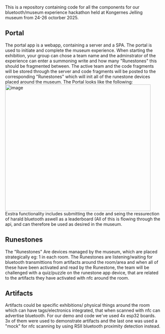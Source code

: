 This is a repository containing code for all the components for our bluetooth/museum experience hackathon held at Kongernes Jelling museum from 24-26 octorber 2025.

## Portal
The portal app is a webapp, containing a server and a SPA. The portal is used to initiate and complete the museum experience. When starting the exhibition, your group can chose a team name and the adminstrator of the experience can enter a summoning write and how many "Runestones" this should be fragmented between. The active team and the code fragments will be stored through the server and code fragments will be posted to the corresponding "Runestones" which will init all of the runestone devices placed around the museum. The Portal looks like the following:
<img width="472" height="410" alt="image" src="https://github.com/user-attachments/assets/05b6b178-480d-468b-ad96-a3f8707ce014" />
Exstra functionality includes submitting the code and seing the ressurection of harald bluetooth aswell as a leaderboard (All of this is flowing through the api, and can therefore be used as desired in the museum.

## Runestones
The "Runestones" Are devices managed by the museum, which are placed strategically eg: 1 in each room. The Runestones are listening/waiting for bluetooth transmittions from artifacts around the room/area and when all of these have been activated and read by the Runestone, the team will be challenged with a quiz/puzzle on the runestone app device, that are related to the artifacts they have activated with nfc around the room.

## Artifacts 
Artifacts could be specific exhibitions/ physical things around the room which can have tags/electronics integrated, that when scanned with nfc can advertise bluetooth. For our demo and code we've used 4x esp32 boards. 3x of them were used to demonstrate artifacts and the last one was used a "mock" for nfc scanning by using RSII bluetooth proximity detection instead. 

